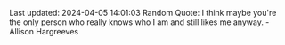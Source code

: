 Last updated: 2024-04-05 14:01:03
Random Quote: I think maybe you're the only person who really knows who I am and still likes me anyway. - Allison Hargreeves
